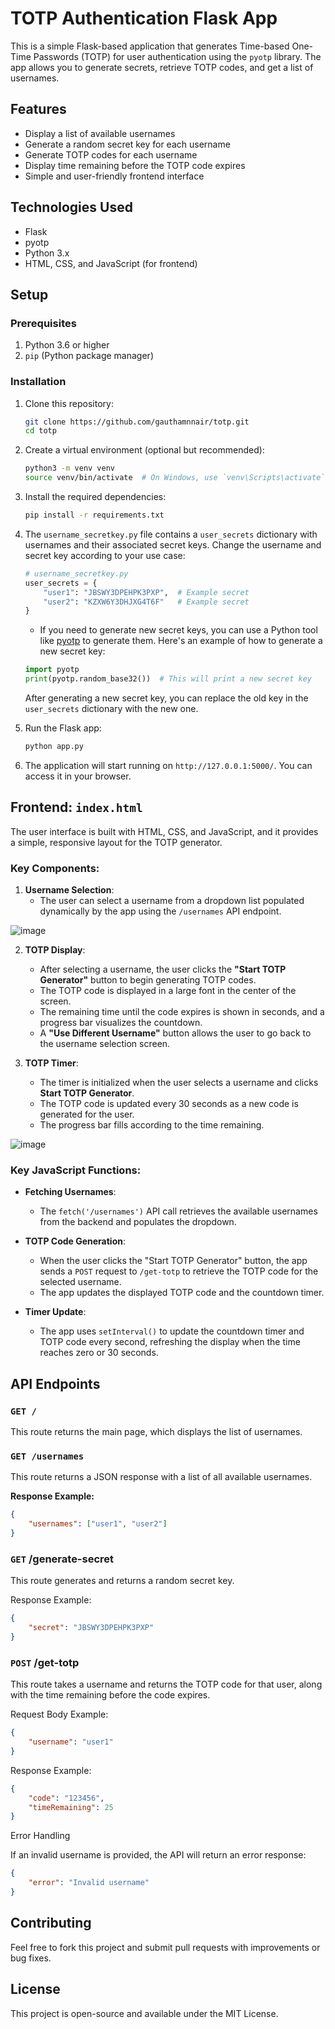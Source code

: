 # TOTP Authentication Flask App

This is a simple Flask-based application that generates Time-based One-Time Passwords (TOTP) for user authentication using the `pyotp` library. The app allows you to generate secrets, retrieve TOTP codes, and get a list of usernames.

## Features

- Display a list of available usernames
- Generate a random secret key for each username
- Generate TOTP codes for each username
- Display time remaining before the TOTP code expires
- Simple and user-friendly frontend interface

## Technologies Used

- Flask
- pyotp
- Python 3.x
- HTML, CSS, and JavaScript (for frontend)

## Setup

### Prerequisites

1. Python 3.6 or higher
2. `pip` (Python package manager)

### Installation

1. Clone this repository:

    ```bash
    git clone https://github.com/gauthamnnair/totp.git
    cd totp
    ```

2. Create a virtual environment (optional but recommended):

    ```bash
    python3 -m venv venv
    source venv/bin/activate  # On Windows, use `venv\Scripts\activate`
    ```

3. Install the required dependencies:

    ```bash
    pip install -r requirements.txt
    ```

4. The `username_secretkey.py` file contains a `user_secrets` dictionary with usernames and their associated secret keys. Change the username and secret key according to your use case:

    ```python
    # username_secretkey.py
    user_secrets = {
        "user1": "JBSWY3DPEHPK3PXP",  # Example secret
        "user2": "KZXW6Y3DHJXG4T6F"   # Example secret
    }
    
    ```
    - If you need to generate new secret keys, you can use a Python tool like [pyotp](https://pypi.org/project/pyotp/) to generate them. Here's an example of how to generate a new secret key:

    ```python
    import pyotp
    print(pyotp.random_base32())  # This will print a new secret key
    ```

    After generating a new secret key, you can replace the old key in the `user_secrets` dictionary with the new one.

5. Run the Flask app:

    ```bash
    python app.py
    ```

6. The application will start running on `http://127.0.0.1:5000/`. You can access it in your browser.

## Frontend: `index.html`

The user interface is built with HTML, CSS, and JavaScript, and it provides a simple, responsive layout for the TOTP generator.

### Key Components:

1. **Username Selection**:
   - The user can select a username from a dropdown list populated dynamically by the app using the `/usernames` API endpoint.

![image](https://github.com/user-attachments/assets/38da4174-eaba-4327-b04c-a70ee48e1ea6)
   
2. **TOTP Display**:
   - After selecting a username, the user clicks the **"Start TOTP Generator"** button to begin generating TOTP codes.
   - The TOTP code is displayed in a large font in the center of the screen.
   - The remaining time until the code expires is shown in seconds, and a progress bar visualizes the countdown.
   - A **"Use Different Username"** button allows the user to go back to the username selection screen.

3. **TOTP Timer**:
   - The timer is initialized when the user selects a username and clicks **Start TOTP Generator**.
   - The TOTP code is updated every 30 seconds as a new code is generated for the user.
   - The progress bar fills according to the time remaining.

![image](https://github.com/user-attachments/assets/cefc5056-d09e-40ef-8c8f-89e9fd759127)

### Key JavaScript Functions:

- **Fetching Usernames**:
   - The `fetch('/usernames')` API call retrieves the available usernames from the backend and populates the dropdown.

- **TOTP Code Generation**:
   - When the user clicks the "Start TOTP Generator" button, the app sends a `POST` request to `/get-totp` to retrieve the TOTP code for the selected username.
   - The app updates the displayed TOTP code and the countdown timer.

- **Timer Update**:
   - The app uses `setInterval()` to update the countdown timer and TOTP code every second, refreshing the display when the time reaches zero or 30 seconds.

## API Endpoints

### `GET /`

This route returns the main page, which displays the list of usernames.

### `GET /usernames`

This route returns a JSON response with a list of all available usernames.

**Response Example:**

```json
{
    "usernames": ["user1", "user2"]
}
```

### `GET` /generate-secret

This route generates and returns a random secret key.

Response Example:
```json
{
    "secret": "JBSWY3DPEHPK3PXP"
}
```

### `POST` /get-totp

This route takes a username and returns the TOTP code for that user, along with the time remaining before the code expires.

Request Body Example:
```json
{
    "username": "user1"
}
```
Response Example:
```json
{
    "code": "123456",
    "timeRemaining": 25
}
```
Error Handling

If an invalid username is provided, the API will return an error response:
```json
{
    "error": "Invalid username"
}
```

## Contributing

Feel free to fork this project and submit pull requests with improvements or bug fixes.

## License

This project is open-source and available under the MIT License.


